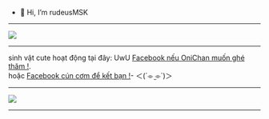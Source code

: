 - 👋 Hi, I’m rudeusMSK
___
<a href="mailto:rudeusmsk@gmail.com?"><img src="https://img.shields.io/badge/gmail-%23DD0031.svg?&style=for-the-badge&logo=gmail&logoColor=white"/></a>
___
sinh vật cute hoạt động tại đây:  UwU [Facebook nếu OniChan muốn ghé thăm !](https://www.facebook.com/profile.php?id=61556437898740).
<br/>
hoặc [Facebook cún cơm để kết bạn !](https://www.facebook.com/profile.php?id=100068048301489)-⁠ ＜(´⌯  ̫⌯`)＞
___
![](https://github-readme-stats.vercel.app/api/top-langs/?username=rudeusMSK&theme=dark&hide_border=false&include_all_commits=false&count_private=false&layout=compact)

---
